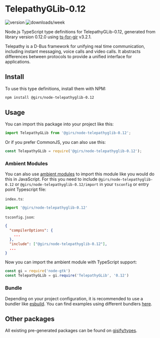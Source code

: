 
# TelepathyGLib-0.12

![version](https://img.shields.io/npm/v/@girs/node-telepathyglib-0.12)
![downloads/week](https://img.shields.io/npm/dw/@girs/node-telepathyglib-0.12)


Node.js TypeScript type definitions for TelepathyGLib-0.12, generated from library version 0.12.0 using [ts-for-gir](https://github.com/gjsify/ts-for-gir) v3.2.1.

Telepathy is a D-Bus framework for unifying real time communication, including instant messaging, voice calls and video calls. It abstracts differences between protocols to provide a unified interface for applications.

## Install

To use this type definitions, install them with NPM:
```bash
npm install @girs/node-telepathyglib-0.12
```

## Usage

You can import this package into your project like this:
```ts
import TelepathyGLib from '@girs/node-telepathyglib-0.12';
```

Or if you prefer CommonJS, you can also use this:
```ts
const TelepathyGLib = require('@girs/node-telepathyglib-0.12');
```

### Ambient Modules

You can also use [ambient modules](https://github.com/gjsify/ts-for-gir/tree/main/packages/cli#ambient-modules) to import this module like you would do this in JavaScript.
For this you need to include `@girs/node-telepathyglib-0.12` or `@girs/node-telepathyglib-0.12/import` in your `tsconfig` or entry point Typescript file:

`index.ts`:
```ts
import '@girs/node-telepathyglib-0.12'
```

`tsconfig.json`:
```json
{
  "compilerOptions": {
    ...
  },
  "include": ["@girs/node-telepathyglib-0.12"],
  ...
}
```

Now you can import the ambient module with TypeScript support: 

```ts
const gi = require('node-gtk')
const TelepathyGLib = gi.require('TelepathyGLib', '0.12')
```


### Bundle

Depending on your project configuration, it is recommended to use a bundler like [esbuild](https://esbuild.github.io/). You can find examples using different bundlers [here](https://github.com/gjsify/ts-for-gir/tree/main/examples).

## Other packages

All existing pre-generated packages can be found on [gjsify/types](https://github.com/gjsify/types).

